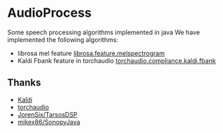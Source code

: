# AudioProcess
Some speech processing algorithms implemented in java
We have implemented the following algorithms:
- librosa mel feature [librosa.feature.melspectrogram]()
- Kaldi Fbank feature in torchaudio [torchaudio.compliance.kaldi.fbank]()

## Thanks
- [Kaldi](https://github.com/kaldi-asr/kaldi)
- [torchaudio](https://pytorch.org/audio/stable/compliance.kaldi.html#fbank)
- [JorenSix/TarsosDSP](https://github.com/JorenSix/TarsosDSP)
- [mikex86/SonopyJava](https://github.com/mikex86/SonopyJava)